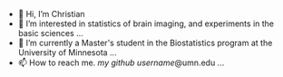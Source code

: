 - 👋 Hi, I’m Christian
- 👀 I’m interested in statistics of brain imaging, and experiments in the basic sciences ...
- 🌱 I’m currently a Master's student in the Biostatistics program at the University of Minnesota ...
- 📫 How to reach me. *my github username*@umn.edu ...

<!---
coffm049/coffm049 is a ✨ special ✨ repository because its `README.md` (this file) appears on your GitHub profile.
You can click the Preview link to take a look at your changes.
--->
